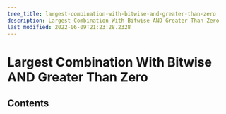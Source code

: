 ```yaml
---
tree_title: largest-combination-with-bitwise-and-greater-than-zero
description: Largest Combination With Bitwise AND Greater Than Zero
last_modified: 2022-06-09T21:23:28.2328
---
```


# Largest Combination With Bitwise AND Greater Than Zero

## Contents
